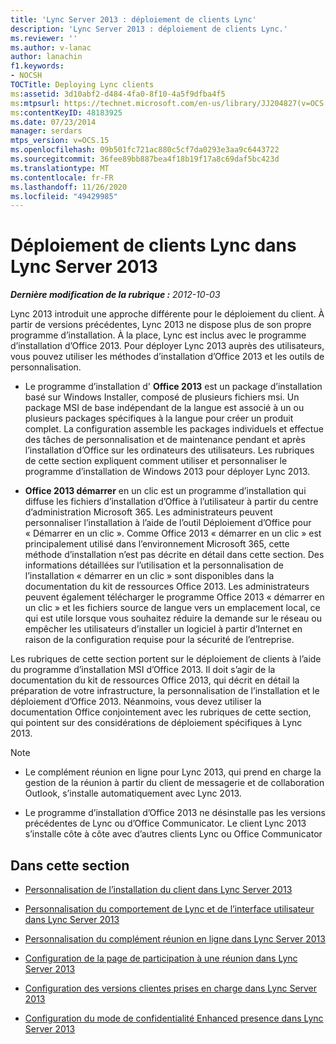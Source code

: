 ```yaml
---
title: 'Lync Server 2013 : déploiement de clients Lync'
description: 'Lync Server 2013 : déploiement de clients Lync.'
ms.reviewer: ''
ms.author: v-lanac
author: lanachin
f1.keywords:
- NOCSH
TOCTitle: Deploying Lync clients
ms:assetid: 3d10abf2-d484-4fa0-8f10-4a5f9dfba4f5
ms:mtpsurl: https://technet.microsoft.com/en-us/library/JJ204827(v=OCS.15)
ms:contentKeyID: 48183925
ms.date: 07/23/2014
manager: serdars
mtps_version: v=OCS.15
ms.openlocfilehash: 09b501fc721ac880c5cf7da0293e3aa9c6443722
ms.sourcegitcommit: 36fee89bb887bea4f18b19f17a8c69daf5bc423d
ms.translationtype: MT
ms.contentlocale: fr-FR
ms.lasthandoff: 11/26/2020
ms.locfileid: "49429985"
---
```

# <a name="deploying-lync-clients-in-lync-server-2013"></a>Déploiement de clients Lync dans Lync Server 2013

<div data-xmlns="http://www.w3.org/1999/xhtml">

<div class="topic" data-xmlns="http://www.w3.org/1999/xhtml" data-msxsl="urn:schemas-microsoft-com:xslt" data-cs="https://msdn.microsoft.com/">

<div data-asp="https://msdn2.microsoft.com/asp">



</div>

<div id="mainSection">

<div id="mainBody">

<span> </span>

_**Dernière modification de la rubrique :** 2012-10-03_

Lync 2013 introduit une approche différente pour le déploiement du client. À partir de versions précédentes, Lync 2013 ne dispose plus de son propre programme d’installation. À la place, Lync est inclus avec le programme d’installation d’Office 2013. Pour déployer Lync 2013 auprès des utilisateurs, vous pouvez utiliser les méthodes d’installation d’Office 2013 et les outils de personnalisation.

  - Le programme d’installation d' **Office 2013** est un package d’installation basé sur Windows Installer, composé de plusieurs fichiers msi. Un package MSI de base indépendant de la langue est associé à un ou plusieurs packages spécifiques à la langue pour créer un produit complet. La configuration assemble les packages individuels et effectue des tâches de personnalisation et de maintenance pendant et après l’installation d’Office sur les ordinateurs des utilisateurs. Les rubriques de cette section expliquent comment utiliser et personnaliser le programme d’installation de Windows 2013 pour déployer Lync 2013.

  - **Office 2013 démarrer** en un clic est un programme d’installation qui diffuse les fichiers d’installation d’Office à l’utilisateur à partir du centre d’administration Microsoft 365. Les administrateurs peuvent personnaliser l’installation à l’aide de l’outil Déploiement d’Office pour « Démarrer en un clic ». Comme Office 2013 « démarrer en un clic » est principalement utilisé dans l’environnement Microsoft 365, cette méthode d’installation n’est pas décrite en détail dans cette section. Des informations détaillées sur l’utilisation et la personnalisation de l’installation « démarrer en un clic » sont disponibles dans la documentation du kit de ressources Office 2013. Les administrateurs peuvent également télécharger le programme Office 2013 « démarrer en un clic » et les fichiers source de langue vers un emplacement local, ce qui est utile lorsque vous souhaitez réduire la demande sur le réseau ou empêcher les utilisateurs d’installer un logiciel à partir d’Internet en raison de la configuration requise pour la sécurité de l’entreprise.

Les rubriques de cette section portent sur le déploiement de clients à l’aide du programme d’installation MSI d’Office 2013. Il doit s’agir de la documentation du kit de ressources Office 2013, qui décrit en détail la préparation de votre infrastructure, la personnalisation de l’installation et le déploiement d’Office 2013. Néanmoins, vous devez utiliser la documentation Office conjointement avec les rubriques de cette section, qui pointent sur des considérations de déploiement spécifiques à Lync 2013.

<div>


> [!NOTE]  
> <UL>
> <LI>
> <P>Le complément réunion en ligne pour Lync 2013, qui prend en charge la gestion de la réunion à partir du client de messagerie et de collaboration Outlook, s’installe automatiquement avec Lync 2013.</P>
> <LI>
> <P>Le programme d’installation d’Office 2013 ne désinstalle pas les versions précédentes de Lync ou d’Office Communicator. Le client Lync 2013 s’installe côte à côte avec d’autres clients Lync ou Office Communicator</P></LI></UL>



</div>

<div>

## <a name="in-this-section"></a>Dans cette section

  - [Personnalisation de l’installation du client dans Lync Server 2013](lync-server-2013-customizing-client-installation.md)

  - [Personnalisation du comportement de Lync et de l’interface utilisateur dans Lync Server 2013](lync-server-2013-customizing-lync-behavior-and-the-user-interface.md)

  - [Personnalisation du complément réunion en ligne dans Lync Server 2013](lync-server-2013-customizing-the-online-meeting-add-in.md)

  - [Configuration de la page de participation à une réunion dans Lync Server 2013](lync-server-2013-configuring-the-meeting-join-page.md)

  - [Configuration des versions clientes prises en charge dans Lync Server 2013](lync-server-2013-configuring-supported-client-versions.md)

  - [Configuration du mode de confidentialité Enhanced presence dans Lync Server 2013](lync-server-2013-configuring-enhanced-presence-privacy-mode.md)

</div>

</div>

<span> </span>

</div>

</div>

</div>


